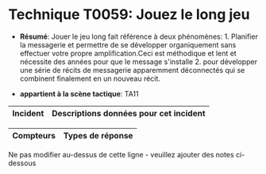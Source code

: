 # Technique T0059: Jouez le long jeu

* **Résumé**: Jouer le jeu long fait référence à deux phénomènes: 1. Planifier la messagerie et permettre de se développer organiquement sans effectuer votre propre amplification.Ceci est méthodique et lent et nécessite des années pour que le message s'installe 2. pour développer une série de récits de messagerie apparemment déconnectés qui se combinent finalement en un nouveau récit.

* **appartient à la scène tactique**: TA11


|Incident |Descriptions données pour cet incident |
|-------- |-------------------- |



|Compteurs |Types de réponse |
|-------- |-------------- |


Ne pas modifier au-dessus de cette ligne - veuillez ajouter des notes ci-dessous